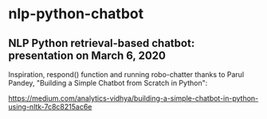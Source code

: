 # nlp-python-chatbot

## NLP Python retrieval-based chatbot: presentation on March 6, 2020

Inspiration, respond() function and running robo-chatter thanks to Parul Pandey, "Building a Simple Chatbot from Scratch in Python":

https://medium.com/analytics-vidhya/building-a-simple-chatbot-in-python-using-nltk-7c8c8215ac6e
